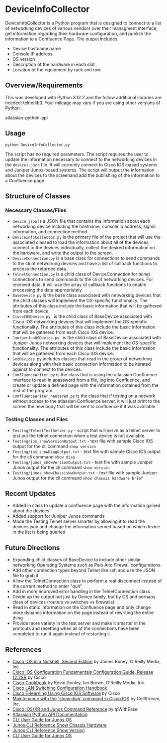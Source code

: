 # DeviceInfoCollector
DeviceInfoCollector is a Python program that is designed to connect to a list of networking devices of various vendors over their managment interface, get information regarding their hardware configuration, and publish the information to a Confluence Page. 
The output includes:
- Device hostname name
- Console IP address
- OS version
- Description of the hardware in each slot
- Location of the equipment by rack and row

## Overview/Requirements
This was developed with Python 3.12.2 and the follow additional libraries are needed: telnetlib3. Your mileage may vary if you are using other versions of Python.

atlassian-python-api

## Usage  
`python DeviceInfoCollector.py`

The script has no required parameters. The script requires the user to update the information necessary to connect to the networking devices in the `devices.json` file. It will currently connect to Cisco IOS-based systems and Juniper Junos-based systems. The script will output the information about the devices to the screenand add the publishing of the information to a Confluence page.

## Structure of Classes
### Necessary Classes/Files
- `device.json` is a JSON file that contains the information about each networking device including the hostname, console ip address, signin information, and connection method.
- `DeviceInfoCollector.py` is the primary file of the project that will use the associated classed to load the information about all of the devices, connect to the devices individually, collect the desired information on the hardware, and write the output to the screen.
- `DeviceConnection.py` is a base class for connections to send commands to the cli of networking devices and have a list of callback functions to process the returned data.
- `TelnetConnection.py` is a child class of DeviceConnection for telnet connections to send commands to the cli of networking devices. For received data, it will use the array of callback functions to enable processing the data appropriately.
- `BaseDevice.py` is the base class associated with networking devices that the child classes will implement the OS-specific functionality. The attributes of this class include the basic information that will be gathered from each device.
- `CiscoIOSDevice.py ` is the child class of BaseDevice associated with Cisco IOS networking devices that will implement the OS-specific functionality. The attributes of this class include the basic information that will be gathered from each Cisco IOS device. 
- `JuniperJunOSDevice.py ` is the child class of BaseDevice associated with Juniper Junos networking devices that will implement the OS-specific functionality. The attributes of this class include the basic information that will be gathered from each Cisco IOS device. 
- `GetDevices.py` includes classes that read in the group of networking devices along with their basic connection information to be iterated against to connect to the devices.
- `ConfluenceWriter.py` is the class that is using the atlassian Confluence interface to read in apassword from a file, log into Confluence, and create or update a defined page with the information obtained from the rest of the program. 
- `ConfluenceWriter_neutered.py` is the class that if testing on a network without access to the atlassian Confluence server, it will just print to the screen the new body that will be sent to confluence if it was available.

### Testing Classes and Files
- `Testing/TelnetTestServer.py` - script that will serve as a telnet server to test out the telnet connection when a test device is not available.
- `Testing/ios_showVersionOutput.txt` - text file with sample Cisco IOS output for the cli command `show version`
- `Testing/ios_showDiagOutput.txt` - text file with sample Cisco IOS output for the cli command `show diag`
- `Testing/junos_showVersionOutput.txt` - text file with sample Juniper Junos output for the cli command `show version`
- `Testing/junos_showChassisHwOutput.txt` - text file with sample Juniper Junos output for the cli command `show chassis hardware brief`

## Recent Updates
* Added in class to update a confluence page with the information gained about the devices
* Added support for Juniper Junos commands
* Made the Testing Telnet server smarter by allowing it to read the devices.json and change the information served based on which device in the list is being queried

## Future Directions
* Expanding child classes of BaseDevice to include other similar networking Operating Systems such as Palo Alto Firewall configurations. 
* Add other connection types beyond Telnet like ssh and use the JSON file to grab it
* Allow the TelnetConnection class to perform a real disconnect instead of the current method to enter "quit"
* Add in more improved error handling in the TelnetConnection class
* Divide up the output not just by Device family, but by OS and perhaps class of devices (routers vs switches vs firewalls)
* Read in static information on the Confluence page and only change more dynamic information on the page instead of rewriting the entire thing
* Provide more variety in the test server and make it smarter in the printouts and resetting when all of the connections have been completed to run it again instead of restarting it


## References
* <ins>Cisco IOS in a Nutshell, Second Edition</ins> by James Boney, O'Reilly Media, Inc
* [Cisco IOS Configuration Fundamentals Configuration Guide, Release 12.2SR](https://www.cisco.com/c/en/us/td/docs/ios/fundamentals/configuration/guide/12_2sr/cf_12_2sr_book.html) by Cisco
* <ins>Cisco Cookbook</ins> by Kevin Dooley, Ian Brown, O'Reilly Media, Inc.
* <ins>Cisco LAN Switching Configuration Handbook
* [Cisco E-learning Using Cisco IOS Software](https://www.cisco.com/E-Learning/bulk/public/tac/cim/cib/using_cisco_ios_software/cmdrefs/show_version.htm) by Cisco
* [Maintenance with the 'show diag' command in Cisco IOS](https://www.cellstream.com/2014/09/29/show-diag-ciscoios/) by CellStream, Inc.
* [Cisco IOS/XR and Junos Command Reference](https://ipwithease.com/cisco-ios-xr-and-junos-command-reference/) by IpWithEase
* [Atlassian Python API Documentation](https://atlassian-python-api.readthedocs.io/)
* [CLI User Guide for Junos OS](https://www.juniper.net/documentation/us/en/software/junos/cli/)
* [Junos CLI Reference Show Chassis Hardware](https://www.juniper.net/documentation/us/en/software/junos/cli-reference/topics/ref/command/show-chassis-hardware.html)
* [Junos CLI Reference Show Version](https://www.juniper.net/documentation/us/en/software/junos/cli-reference/topics/ref/command/show-version.html)
* [CLI User Guide for Junos OS](https://www.juniper.net/documentation/us/en/software/junos/cli/topics/topic-map/getting-started.html)
